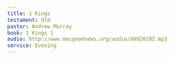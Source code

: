 ```yaml
---
title: 1 Kings
testament: Old
pastor: Andrew Murray
book: 1 Kings 1
audio: http://www.mecgoodnews.org/audio/80920192.mp3
service: Evening
---
```

